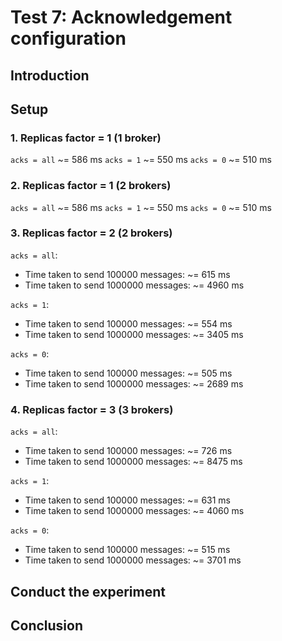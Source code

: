 # Test 7: Acknowledgement configuration

## Introduction

## Setup
### 1. Replicas factor = 1 (1 broker)
`acks = all` ~= 586 ms
`acks = 1` ~= 550 ms
`acks = 0` ~= 510 ms

### 2. Replicas factor = 1 (2 brokers)
`acks = all` ~= 586 ms
`acks = 1` ~= 550 ms
`acks = 0` ~= 510 ms

### 3. Replicas factor = 2 (2 brokers)
`acks = all`:
- Time taken to send 100000 messages: ~= 615 ms<br>
- Time taken to send 1000000 messages: ~= 4960 ms<br>

`acks = 1`:
- Time taken to send 100000 messages: ~= 554 ms<br>
- Time taken to send 1000000 messages: ~= 3405 ms<br>

`acks = 0`:
- Time taken to send 100000 messages: ~= 505 ms<br>
- Time taken to send 1000000 messages: ~= 2689 ms<br>

### 4. Replicas factor = 3 (3 brokers)
`acks = all`:
- Time taken to send 100000 messages: ~= 726 ms<br>
- Time taken to send 1000000 messages: ~= 8475 ms<br>

`acks = 1`:
- Time taken to send 100000 messages: ~= 631 ms<br>
- Time taken to send 1000000 messages: ~= 4060 ms<br>

`acks = 0`:
- Time taken to send 100000 messages: ~= 515 ms<br>
- Time taken to send 1000000 messages: ~= 3701 ms<br>

## Conduct the experiment

## Conclusion
